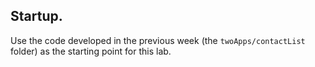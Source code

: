 ## Startup.

Use the code developed in the previous week (the `twoApps/contactList` folder) as the starting point for this lab.

[solution]: ./index.html#/Solutions